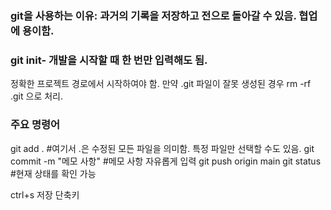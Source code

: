 ### git을 사용하는 이유: 과거의 기록을 저장하고 전으로 돌아갈 수 있음. 협업에 용이함.

### git init- 개발을 시작할 때 한 번만 입력해도 됨.
정확한 프로젝트 경로에서 시작하여야 함. 만약 .git 파일이 잘못 생성된 경우 rm -rf .git 으로 처리.

### 주요 명령어
git add . #여기서 .은 수정된 모든 파일을 의미함. 특정 파일만 선택할 수도 있음.
git commit -m "메모 사항" #메모 사항 자유롭게 입력
git push origin main
git status #현재 상태를 확인 가능

ctrl+s 저장 단축키